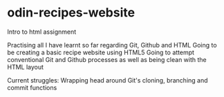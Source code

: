 # odin-recipes-website
Intro to html assignment

Practising all I have learnt so far regarding Git, Github and HTML
Going to be creating a basic recipe website using HTML5 
Going to attempt conventional Git and Github processes as well as being clean with the HTML layout

Current struggles: Wrapping head around Git's cloning, branching and commit functions